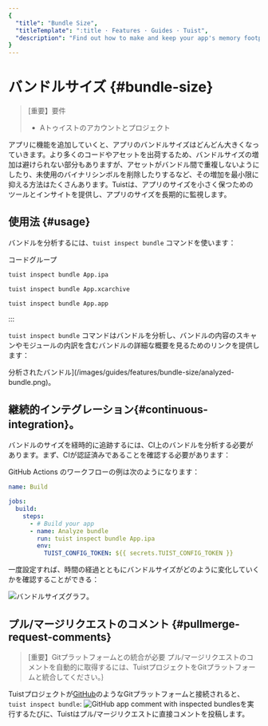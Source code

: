 ```yaml
---
{
  "title": "Bundle Size",
  "titleTemplate": ":title · Features · Guides · Tuist",
  "description": "Find out how to make and keep your app's memory footprint as small as possible."
}
---
```

# バンドルサイズ {#bundle-size}

> [重要】要件
> - A<LocalizedLink href="/guides/server/accounts-and-projects">トゥイストのアカウントとプロジェクト</LocalizedLink>

アプリに機能を追加していくと、アプリのバンドルサイズはどんどん大きくなっていきます。より多くのコードやアセットを出荷するため、バンドルサイズの増加は避けられない部分もありますが、アセットがバンドル間で重複しないようにしたり、未使用のバイナリシンボルを削除したりするなど、その増加を最小限に抑える方法はたくさんあります。Tuistは、アプリのサイズを小さく保つためのツールとインサイトを提供し、アプリのサイズを長期的に監視します。

## 使用法 {#usage}

バンドルを分析するには、`tuist inspect bundle` コマンドを使います：

コードグループ
```bash [Analyze an .ipa]
tuist inspect bundle App.ipa
```
```bash [Analyze an .xcarchive]
tuist inspect bundle App.xcarchive
```
```bash [Analyze an app bundle]
tuist inspect bundle App.app
```
:::

`tuist inspect bundle`
コマンドはバンドルを分析し、バンドルの内容のスキャンやモジュールの内訳を含むバンドルの詳細な概要を見るためのリンクを提供します：

分析されたバンドル](/images/guides/features/bundle-size/analyzed-bundle.png)。

## 継続的インテグレーション{#continuous-integration}。

バンドルのサイズを経時的に追跡するには、CI上のバンドルを分析する必要があります。まず、CIが<LocalizedLink href="/guides/integrations/continuous-integration#authentication">認証済み</LocalizedLink>であることを確認する必要があります：

GitHub Actions のワークフローの例は次のようになります：

```yaml
name: Build

jobs:
  build:
    steps:
      - # Build your app
      - name: Analyze bundle
        run: tuist inspect bundle App.ipa
        env:
          TUIST_CONFIG_TOKEN: ${{ secrets.TUIST_CONFIG_TOKEN }}
```

一度設定すれば、時間の経過とともにバンドルサイズがどのように変化していくかを確認することができる：

![バンドルサイズグラフ](/images/guides/features/bundle-size/bundle-size-graph.png)。

## プル/マージリクエストのコメント {#pullmerge-request-comments}

> [重要】Gitプラットフォームとの統合が必要
> プル/マージリクエストのコメントを自動的に取得するには、<LocalizedLink href="/guides/server/accounts-and-projects">Tuistプロジェクト</LocalizedLink>を<LocalizedLink href="/guides/server/authentication">Gitプラットフォーム</LocalizedLink>と統合してください。｝

Tuistプロジェクトが[GitHub](https://github.com)のようなGitプラットフォームと接続されると、`tuist inspect
bundle`: ![GitHub app comment with inspected
bundles](/images/guides/features/bundle-size/github-app-with-bundles.png)を実行するたびに、Tuistはプル/マージリクエストに直接コメントを投稿します。
